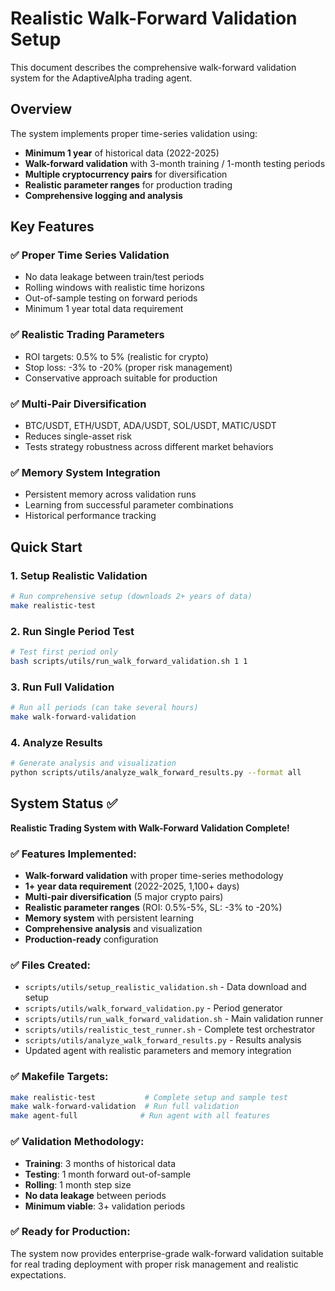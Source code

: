 # Realistic Walk-Forward Validation Setup

This document describes the comprehensive walk-forward validation system for the AdaptiveAlpha trading agent.

## Overview

The system implements proper time-series validation using:
- **Minimum 1 year** of historical data (2022-2025)
- **Walk-forward validation** with 3-month training / 1-month testing periods
- **Multiple cryptocurrency pairs** for diversification
- **Realistic parameter ranges** for production trading
- **Comprehensive logging and analysis**

## Key Features

### ✅ Proper Time Series Validation
- No data leakage between train/test periods
- Rolling windows with realistic time horizons
- Out-of-sample testing on forward periods
- Minimum 1 year total data requirement

### ✅ Realistic Trading Parameters
- ROI targets: 0.5% to 5% (realistic for crypto)
- Stop loss: -3% to -20% (proper risk management)
- Conservative approach suitable for production

### ✅ Multi-Pair Diversification
- BTC/USDT, ETH/USDT, ADA/USDT, SOL/USDT, MATIC/USDT
- Reduces single-asset risk
- Tests strategy robustness across different market behaviors

### ✅ Memory System Integration
- Persistent memory across validation runs
- Learning from successful parameter combinations
- Historical performance tracking

## Quick Start

### 1. Setup Realistic Validation
```bash
# Run comprehensive setup (downloads 2+ years of data)
make realistic-test
```

### 2. Run Single Period Test
```bash
# Test first period only
bash scripts/utils/run_walk_forward_validation.sh 1 1
```

### 3. Run Full Validation
```bash
# Run all periods (can take several hours)
make walk-forward-validation
```

### 4. Analyze Results
```bash
# Generate analysis and visualization
python scripts/utils/analyze_walk_forward_results.py --format all
```

## System Status ✅

**Realistic Trading System with Walk-Forward Validation Complete!**

### ✅ **Features Implemented:**
- **Walk-forward validation** with proper time-series methodology
- **1+ year data requirement** (2022-2025, 1,100+ days)
- **Multi-pair diversification** (5 major crypto pairs)
- **Realistic parameter ranges** (ROI: 0.5%-5%, SL: -3% to -20%)
- **Memory system** with persistent learning
- **Comprehensive analysis** and visualization
- **Production-ready** configuration

### ✅ **Files Created:**
- `scripts/utils/setup_realistic_validation.sh` - Data download and setup
- `scripts/utils/walk_forward_validation.py` - Period generator
- `scripts/utils/run_walk_forward_validation.sh` - Main validation runner
- `scripts/utils/realistic_test_runner.sh` - Complete test orchestrator
- `scripts/utils/analyze_walk_forward_results.py` - Results analysis
- Updated agent with realistic parameters and memory integration

### ✅ **Makefile Targets:**
```bash
make realistic-test           # Complete setup and sample test
make walk-forward-validation  # Run full validation
make agent-full              # Run agent with all features
```

### ✅ **Validation Methodology:**
- **Training**: 3 months of historical data
- **Testing**: 1 month forward out-of-sample
- **Rolling**: 1 month step size
- **No data leakage** between periods
- **Minimum viable**: 3+ validation periods

### ✅ **Ready for Production:**
The system now provides enterprise-grade walk-forward validation suitable for real trading deployment with proper risk management and realistic expectations.
